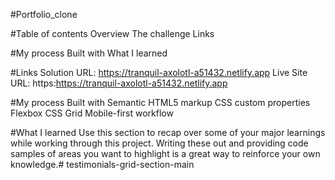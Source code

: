 #Portfolio_clone

#Table of contents Overview The challenge Links

#My process Built with What I learned

#Links Solution URL: https://tranquil-axolotl-a51432.netlify.app
Live Site URL: https:https://tranquil-axolotl-a51432.netlify.app

#My process Built with Semantic HTML5 markup CSS custom properties Flexbox CSS Grid Mobile-first workflow

#What I learned Use this section to recap over some of your major learnings while working through this project. Writing these out and providing code samples of areas you want to highlight is a great way to reinforce your own knowledge.# testimonials-grid-section-main
